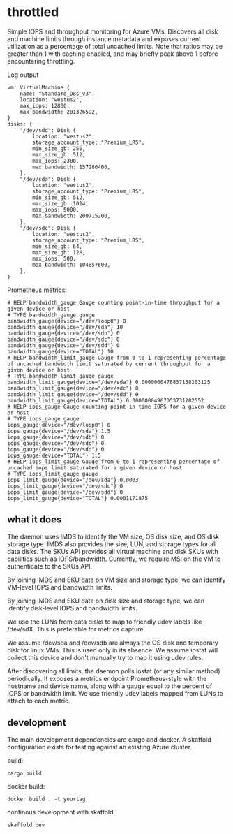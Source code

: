 # throttled

Simple IOPS and throughput monitoring for Azure VMs. Discovers all disk
and machine limits through instance metadata and exposes current
utilization as a percentage of total uncached limits. Note that ratios
may be greater than 1 with caching enabled, and may briefly peak above 1
before encountering throttling.

Log output
```
vm: VirtualMachine {
    name: "Standard_D8s_v3",
    location: "westus2",
    max_iops: 12800,
    max_bandwidth: 201326592,
}
disks: {
    "/dev/sdd": Disk {
        location: "westus2",
        storage_account_type: "Premium_LRS",
        min_size_gb: 256,
        max_size_gb: 512,
        max_iops: 2300,
        max_bandwidth: 157286400,
    },
    "/dev/sda": Disk {
        location: "westus2",
        storage_account_type: "Premium_LRS",
        min_size_gb: 512,
        max_size_gb: 1024,
        max_iops: 5000,
        max_bandwidth: 209715200,
    },
    "/dev/sdc": Disk {
        location: "westus2",
        storage_account_type: "Premium_LRS",
        min_size_gb: 64,
        max_size_gb: 128,
        max_iops: 500,
        max_bandwidth: 104857600,
    },
}
```

Prometheus metrics:
```
# HELP bandwidth_gauge Gauge counting point-in-time throughput for a given device or host
# TYPE bandwidth_gauge gauge
bandwidth_gauge{device="/dev/loop0"} 0
bandwidth_gauge{device="/dev/sda"} 10
bandwidth_gauge{device="/dev/sdb"} 0
bandwidth_gauge{device="/dev/sdc"} 0
bandwidth_gauge{device="/dev/sdd"} 0
bandwidth_gauge{device="TOTAL"} 10
# HELP bandwidth_limit_gauge Gauge from 0 to 1 representing percentage of uncached bandwidth limit saturated by current throughput for a given device or host
# TYPE bandwidth_limit_gauge gauge
bandwidth_limit_gauge{device="/dev/sda"} 0.0000000476837158203125
bandwidth_limit_gauge{device="/dev/sdc"} 0
bandwidth_limit_gauge{device="/dev/sdd"} 0
bandwidth_limit_gauge{device="TOTAL"} 0.00000004967053731282552
# HELP iops_gauge Gauge counting point-in-time IOPS for a given device or host
# TYPE iops_gauge gauge
iops_gauge{device="/dev/loop0"} 0
iops_gauge{device="/dev/sda"} 1.5
iops_gauge{device="/dev/sdb"} 0
iops_gauge{device="/dev/sdc"} 0
iops_gauge{device="/dev/sdd"} 0
iops_gauge{device="TOTAL"} 1.5
# HELP iops_limit_gauge Gauge from 0 to 1 representing percentage of uncached iops limit saturated for a given device or host
# TYPE iops_limit_gauge gauge
iops_limit_gauge{device="/dev/sda"} 0.0003
iops_limit_gauge{device="/dev/sdc"} 0
iops_limit_gauge{device="/dev/sdd"} 0
iops_limit_gauge{device="TOTAL"} 0.0001171875
```

## what it does

The daemon uses IMDS to identify the VM size, OS disk size, and OS disk
storage type. IMDS also provides the size, LUN, and storage types for
all data disks. The SKUs API provides all virtual machine and
disk SKUs with cabilities such as IOPS/bandwidth. Currently, we require
MSI on the VM to authenticate to the SKUs API.

By joining IMDS and SKU data on VM size and storage type, we can
identify VM-level IOPS and bandwidth limits.

By joining IMDS and SKU data on disk size and storage type, we can
identify disk-level IOPS and bandwidth limits.

We use the LUNs from data disks to map to friendly udev labels like /dev/sdX.
This is preferable for metrics capture.

We assume /dev/sda and /dev/sdb are always the OS disk and temporary
disk for linux VMs. This is used only in its absence: We assume iostat
will collect this device and don't manually try to map it using udev rules.

After discovering all limits, the daemon polls iostat (or any similar
method) periodically. It exposes a metrics endpoint Prometheus-style
with the hostname and device name, along with a gauge equal to the
percent of IOPS or bandwidth limit. We use friendly udev labels mapped
from LUNs to attach to each metric.

## development

The main development dependencies are cargo and docker. A skaffold
configuration exists for testing against an existing Azure cluster.

build:
```
cargo build
```

docker build:
```
docker build . -t yourtag
```

continous development with skaffold:
```
skaffold dev
```
